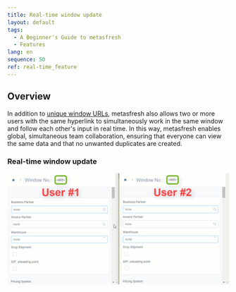```yaml
---
title: Real-time window update
layout: default
tags:
  - A Beginner's Guide to metasfresh
  - Features
lang: en
sequence: 50
ref: real-time_feature
---
```


## Overview
In addition to [unique window URLs](Unique_window_URLs), metasfresh also allows two or more users with the same hyperlink to simultaneously work in the same window and follow each other's input in real time. In this way, metasfresh enables global, simultaneous team collaboration, ensuring that everyone can view the same data and that no unwanted duplicates are created.

### Real-time window update
![](assets/Real-time_feature.gif)
